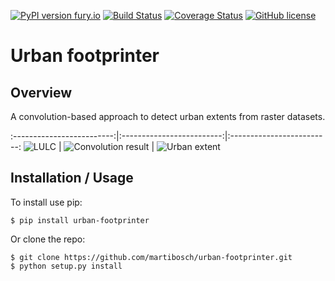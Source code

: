 [![PyPI version fury.io](https://badge.fury.io/py/urban-footprinter.svg)](https://pypi.python.org/pypi/urban-footprinter/)
[![Build Status](https://travis-ci.org/martibosch/urban-footprinter.svg?branch=master)](https://travis-ci.org/martibosch/urban-footprinter)
[![Coverage Status](https://coveralls.io/repos/github/martibosch/urban-footprinter/badge.svg?branch=master)](https://coveralls.io/github/martibosch/urban-footprinter?branch=master)
[![GitHub license](https://img.shields.io/github/license/martibosch/urban-footprinter.svg)](https://github.com/martibosch/urban-footprinter/blob/master/LICENSE)

Urban footprinter
===============================

Overview
--------

A convolution-based approach to detect urban extents from raster datasets.

:-------------------------:|:-------------------------:|:-------------------------:
![LULC](notebooks/figures/zurich-lulc.png) | ![Convolution result](notebooks/figures/zurich-conv-result.png) | ![Urban extent](notebooks/figures/zurich-extent.png)

Installation / Usage
--------------------

To install use pip:

    $ pip install urban-footprinter


Or clone the repo:

    $ git clone https://github.com/martibosch/urban-footprinter.git
    $ python setup.py install
